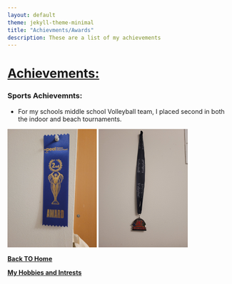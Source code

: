 ```yaml
---
layout: default
theme: jekyll-theme-minimal
title: "Achievments/Awards"
description: These are a list of my achievements
---
```


# <ins> Achievements: </ins>

### Sports Achievemnts:
- For my schools middle school Volleyball team, I placed second in both the indoor and beach tournaments.

<img src="docs/assets/Beach_Volleyball.jpg" width="200" height="auto">

<img src="docs/assets/Indoor_Volleyball.jpg" width="200" height="auto">

**[Back TO Home](README.md)**

**[My Hobbies and Intrests](Hobbies_and_Intrests)**

